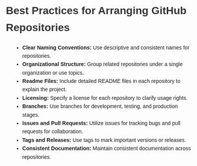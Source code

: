 <!DOCTYPE html>
<html lang="en">
<head>
    <meta charset="UTF-8">
    <meta name="viewport" content="width=device-width, initial-scale=1.0">
    <title>Best Practices for Arranging GitHub Repositories</title>
    <style>
        body {
            font-family: Arial, sans-serif;
            margin: 20px;
            line-height: 1.6;
        }
        h1 {
            color: #333;
        }
        ul {
            list-style-type: disc;
            margin-left: 20px;
        }
    </style>
</head>
<body>
    <h1>Best Practices for Arranging GitHub Repositories</h1>
    <ul>
        <li><strong>Clear Naming Conventions:</strong> Use descriptive and consistent names for repositories.</li>
        <li><strong>Organizational Structure:</strong> Group related repositories under a single organization or use topics.</li>
        <li><strong>Readme Files:</strong> Include detailed README files in each repository to explain the project.</li>
        <li><strong>Licensing:</strong> Specify a license for each repository to clarify usage rights.</li>
        <li><strong>Branches:</strong> Use branches for development, testing, and production stages.</li>
        <li><strong>Issues and Pull Requests:</strong> Utilize issues for tracking bugs and pull requests for collaboration.</li>
        <li><strong>Tags and Releases:</strong> Use tags to mark important versions or releases.</li>
        <li><strong>Consistent Documentation:</strong> Maintain consistent documentation across repositories.</li>
    </ul>
</body>
</html>
